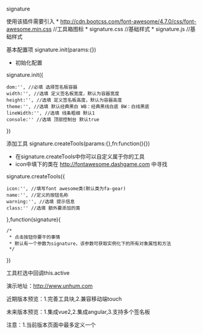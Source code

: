 signature

使用该插件需要引入
    * http://cdn.bootcss.com/font-awesome/4.7.0/css/font-awesome.min.css  //工具箱图标
    * signature.css //基础样式
    * signature.js //基础样式

基本配置项 signature.init(params:{})
 * 初始化配置

signature.init({

    dom:'', //必填 选择签名板容器
    width:'', //选填 定义签名板宽度，默认为容器宽度
    height:'', //选填 定义签名板高度，默认为容器高度
    theme:'', //选填 默认经典黑白 WB：经典黑线白底 BW：白线黑底
    lineWidth:'', //选填 线条粗细 默认1
    console:'' //选填 顶部控制台 默认true
    
})

添加工具 signature.createTools(params:{},fn:function(){}) 
 * 在signature.createTools中你可以自定义属于你的工具
 * icon中填下的类在 http://fontawesome.dashgame.com 中寻找

signature.createTools({

    icon:'', //填写font awesome类(默认类为fa-gear)
    name:'', //定义的按钮名称
    warning:'', //选填 提示信息
    class:'' //选填 额外要添加的类
    
},function(signature){

    /*
     * 点击按钮你要干的事情
     * 默认有一个参数为signature，该参数可获取实例化下的所有对象属性和方法
     */
    
})

工具栏选中回调this.active

演示地址：http://www.unhum.com

近期版本预览：1.完善工具块,2.兼容移动端touch

未来版本预览：1.集成vue2,2.集成angular,3.支持多个签名板

注意：1.当前版本页面中最多定义一个